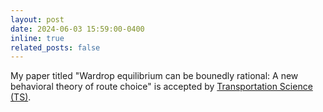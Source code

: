 ```yaml
---
layout: post
date: 2024-06-03 15:59:00-0400
inline: true
related_posts: false
---
```


My paper titled "Wardrop equilibrium can be bounedly rational: A new behavioral theory of route choice" is accepted by [Transportation Science (TS)](https://pubsonline.informs.org/journal/trsc).
